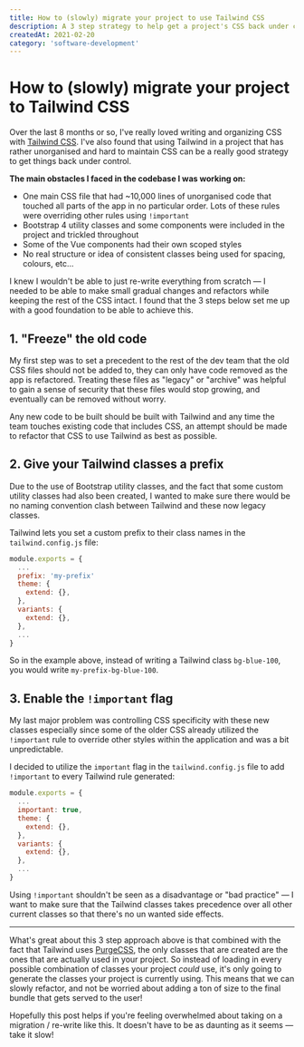 ```yaml
---
title: How to (slowly) migrate your project to use Tailwind CSS
description: A 3 step strategy to help get a project's CSS back under control without having to re-write everything all at once.
createdAt: 2021-02-20
category: 'software-development'
---
```


# How to (slowly) migrate your project to Tailwind CSS

Over the last 8 months or so, I've really loved writing and organizing CSS with [Tailwind CSS](https://tailwindcss.com/). I've also found that using Tailwind in a project that has rather unorganised and hard to maintain CSS can be a really good strategy to get things back under control.

**The main obstacles I faced in the codebase I was working on:**

- One main CSS file that had ~10,000 lines of unorganised code that touched all parts of the app in no particular order. Lots of these rules were overriding other rules using `!important`
- Bootstrap 4 utility classes and some components were included in the project and trickled throughout
- Some of the Vue components had their own scoped styles
- No real structure or idea of consistent classes being used for spacing, colours, etc...

I knew I wouldn't be able to just re-write everything from scratch — I needed to be able to make small gradual changes and refactors while keeping the rest of the CSS intact. I found that the 3 steps below set me up with a good foundation to be able to achieve this.

## 1. "Freeze" the old code

My first step was to set a precedent to the rest of the dev team that the old CSS files should not be added to, they can only have code removed as the app is refactored. Treating these files as "legacy" or "archive" was helpful to gain a sense of security that these files would stop growing, and eventually can be removed without worry.

Any new code to be built should be built with Tailwind and any time the team touches existing code that includes CSS, an attempt should be made to refactor that CSS to use Tailwind as best as possible.

## 2. Give your Tailwind classes a prefix

Due to the use of Bootstrap utility classes, and the fact that some custom utility classes had also been created, I wanted to make sure there would be no naming convention clash between Tailwind and these now legacy classes.

Tailwind lets you set a custom prefix to their class names in the `tailwind.config.js` file:

```javascript
module.exports = {
  ...
  prefix: 'my-prefix'
  theme: {
    extend: {},
  },
  variants: {
    extend: {},
  },
  ...
}
```

So in the example above, instead of writing a Tailwind class `bg-blue-100`, you would write `my-prefix-bg-blue-100`.

## 3. Enable the `!important` flag

My last major problem was controlling CSS specificity with these new classes especially since some of the older CSS already utilized the `!important` rule to override other styles within the application and was a bit unpredictable.

I decided to utilize the `important` flag in the `tailwind.config.js` file to add `!important` to every Tailwind rule generated:

```js
module.exports = {
  ...
  important: true,
  theme: {
    extend: {},
  },
  variants: {
    extend: {},
  },
  ...
}
```

Using `!important` shouldn't be seen as a disadvantage or "bad practice" — I want to make sure that the Tailwind classes takes precedence over all other current classes so that there's no un wanted side effects.

---

What's great about this 3 step approach above is that combined with the fact that Tailwind uses [PurgeCSS](https://tailwindcss.com/docs/optimizing-for-production#writing-purgeable-html), the only classes that are created are the ones that are actually used in your project. So instead of loading in every possible combination of classes your project _could_ use, it's only going to generate the classes your project is currently using. This means that we can slowly refactor, and not be worried about adding a ton of size to the final bundle that gets served to the user!

Hopefully this post helps if you're feeling overwhelmed about taking on a migration / re-write like this. It doesn't have to be as daunting as it seems — take it slow!
